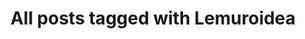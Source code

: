 ---
layout: tag
title: "All posts tagged with Lemuroidea"
permalink: /weblog/tags/lemuroidea/
taxonomy: Lemuroidea
---